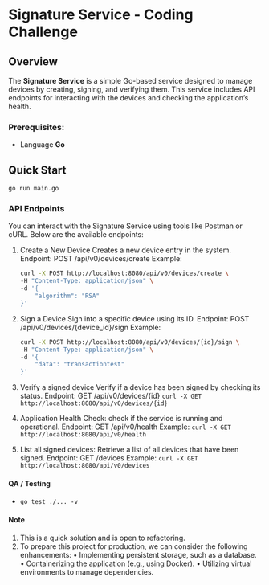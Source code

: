 # Signature Service - Coding Challenge

## Overview

The **Signature Service** is a simple Go-based service designed to manage devices by creating, signing, and verifying them. This service includes API endpoints for interacting with the devices and checking the application’s health.



### Prerequisites:
- Language **Go**

## Quick Start

`go run main.go`

### API Endpoints

You can interact with the Signature Service using tools like Postman or cURL. Below are the available endpoints:


1. Create a New Device
    Creates a new device entry in the system.
    Endpoint: POST /api/v0/devices/create
    Example:
    ```bash
    curl -X POST http://localhost:8080/api/v0/devices/create \
    -H "Content-Type: application/json" \
    -d '{
        "algorithm": "RSA"
    }'

2. Sign a Device
    Sign into a specific device using its ID.
    Endpoint: POST /api/v0/devices/{device_id}/sign
    Example:
    ```bash
    curl -X POST http://localhost:8080/api/v0/devices/{id}/sign \
    -H "Content-Type: application/json" \
    -d '{
        "data": "transactiontest"
    }'

3. Verify a signed device 
    Verify if a device has been signed by checking its status.
    Endpoint: GET /api/v0/devices/{id}
    `curl -X GET http://localhost:8080/api/v0/devices/{id}`

4. Application Health Check:
    check if the service is running and operational.
    Endpoint: GET /api/v0/health
    Example:
    `curl -X GET http://localhost:8080/api/v0/health`

5. List all signed devices:
    Retrieve a list of all devices that have been signed.
    Endpoint: GET /devices
    Example:
    `curl -X GET http://localhost:8080/api/v0/devices`

#### QA / Testing

- `go test ./... -v`


#### Note

1. This is a quick solution and is open to refactoring.
2. To prepare this project for production, we can consider the following enhancements: 
• Implementing persistent storage, such as a database. 
• Containerizing the application (e.g., using Docker). 
• Utilizing virtual environments to manage dependencies.